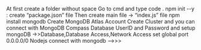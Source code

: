 At first create a folder without space
Go to cmd and type code .
npm init --y : create “package.json” file
Then create main file -> “index.js” file
npm install mongodb
Create MongoDB Atlas Account 
Create Cluster and you can connect with MongoDB Compass Database UserID and Password and setup mongoDB ->>Database,Database Access,Network Access set global port 0.0.0.0/0
Nodejs connect with mongodb —>>>
